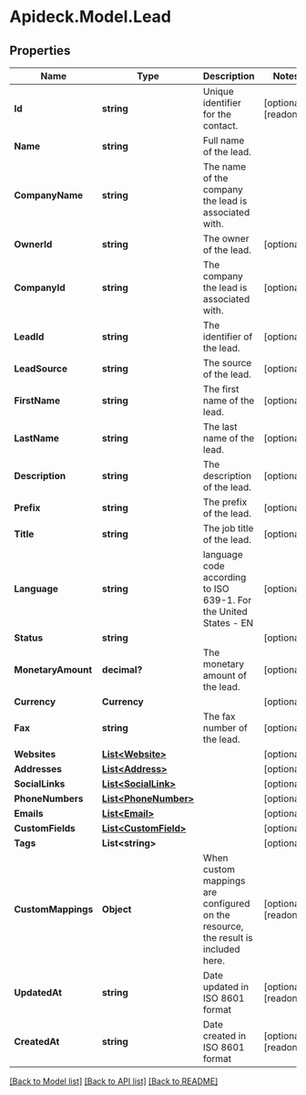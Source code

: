 # Apideck.Model.Lead

## Properties

Name | Type | Description | Notes
------------ | ------------- | ------------- | -------------
**Id** | **string** | Unique identifier for the contact. | [optional] [readonly] 
**Name** | **string** | Full name of the lead. | 
**CompanyName** | **string** | The name of the company the lead is associated with. | 
**OwnerId** | **string** | The owner of the lead. | [optional] 
**CompanyId** | **string** | The company the lead is associated with. | [optional] 
**LeadId** | **string** | The identifier of the lead. | [optional] 
**LeadSource** | **string** | The source of the lead. | [optional] 
**FirstName** | **string** | The first name of the lead. | [optional] 
**LastName** | **string** | The last name of the lead. | [optional] 
**Description** | **string** | The description of the lead. | [optional] 
**Prefix** | **string** | The prefix of the lead. | [optional] 
**Title** | **string** | The job title of the lead. | [optional] 
**Language** | **string** | language code according to ISO 639-1. For the United States - EN | [optional] 
**Status** | **string** |  | [optional] 
**MonetaryAmount** | **decimal?** | The monetary amount of the lead. | [optional] 
**Currency** | **Currency** |  | [optional] 
**Fax** | **string** | The fax number of the lead. | [optional] 
**Websites** | [**List&lt;Website&gt;**](Website.md) |  | [optional] 
**Addresses** | [**List&lt;Address&gt;**](Address.md) |  | [optional] 
**SocialLinks** | [**List&lt;SocialLink&gt;**](SocialLink.md) |  | [optional] 
**PhoneNumbers** | [**List&lt;PhoneNumber&gt;**](PhoneNumber.md) |  | [optional] 
**Emails** | [**List&lt;Email&gt;**](Email.md) |  | [optional] 
**CustomFields** | [**List&lt;CustomField&gt;**](CustomField.md) |  | [optional] 
**Tags** | **List&lt;string&gt;** |  | [optional] 
**CustomMappings** | **Object** | When custom mappings are configured on the resource, the result is included here. | [optional] [readonly] 
**UpdatedAt** | **string** | Date updated in ISO 8601 format | [optional] [readonly] 
**CreatedAt** | **string** | Date created in ISO 8601 format | [optional] [readonly] 

[[Back to Model list]](../README.md#documentation-for-models) [[Back to API list]](../README.md#documentation-for-api-endpoints) [[Back to README]](../README.md)

